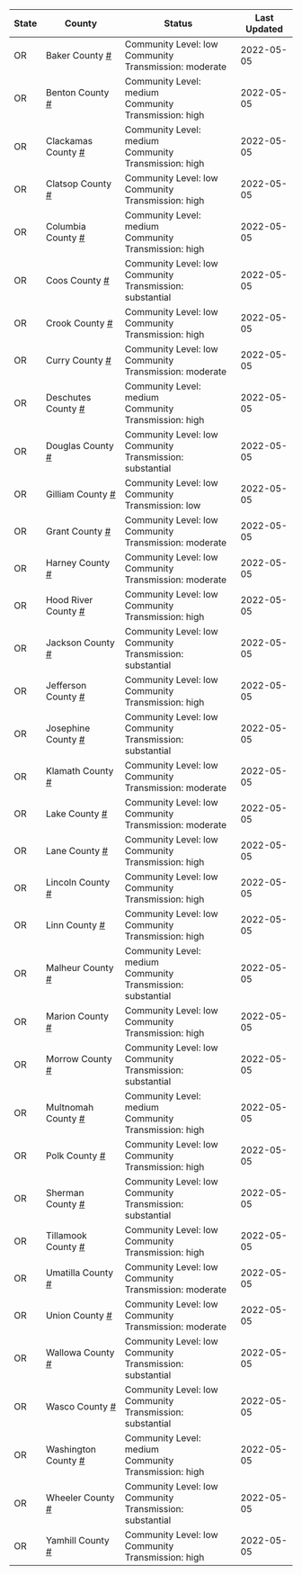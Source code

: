 State | County | Status | Last Updated
--- | --- | --- | --- 
OR | Baker County <a href="#baker_county">#</a> | <a name="baker_county"></a>Community Level: low<br/>Community Transmission: moderate | 2022-05-05
OR | Benton County <a href="#benton_county">#</a> | <a name="benton_county"></a>Community Level: medium<br/>Community Transmission: high | 2022-05-05
OR | Clackamas County <a href="#clackamas_county">#</a> | <a name="clackamas_county"></a>Community Level: medium<br/>Community Transmission: high | 2022-05-05
OR | Clatsop County <a href="#clatsop_county">#</a> | <a name="clatsop_county"></a>Community Level: low<br/>Community Transmission: high | 2022-05-05
OR | Columbia County <a href="#columbia_county">#</a> | <a name="columbia_county"></a>Community Level: medium<br/>Community Transmission: high | 2022-05-05
OR | Coos County <a href="#coos_county">#</a> | <a name="coos_county"></a>Community Level: low<br/>Community Transmission: substantial | 2022-05-05
OR | Crook County <a href="#crook_county">#</a> | <a name="crook_county"></a>Community Level: low<br/>Community Transmission: high | 2022-05-05
OR | Curry County <a href="#curry_county">#</a> | <a name="curry_county"></a>Community Level: low<br/>Community Transmission: moderate | 2022-05-05
OR | Deschutes County <a href="#deschutes_county">#</a> | <a name="deschutes_county"></a>Community Level: medium<br/>Community Transmission: high | 2022-05-05
OR | Douglas County <a href="#douglas_county">#</a> | <a name="douglas_county"></a>Community Level: low<br/>Community Transmission: substantial | 2022-05-05
OR | Gilliam County <a href="#gilliam_county">#</a> | <a name="gilliam_county"></a>Community Level: low<br/>Community Transmission: low | 2022-05-05
OR | Grant County <a href="#grant_county">#</a> | <a name="grant_county"></a>Community Level: low<br/>Community Transmission: moderate | 2022-05-05
OR | Harney County <a href="#harney_county">#</a> | <a name="harney_county"></a>Community Level: low<br/>Community Transmission: moderate | 2022-05-05
OR | Hood River County <a href="#hood_river_county">#</a> | <a name="hood_river_county"></a>Community Level: low<br/>Community Transmission: high | 2022-05-05
OR | Jackson County <a href="#jackson_county">#</a> | <a name="jackson_county"></a>Community Level: low<br/>Community Transmission: substantial | 2022-05-05
OR | Jefferson County <a href="#jefferson_county">#</a> | <a name="jefferson_county"></a>Community Level: low<br/>Community Transmission: high | 2022-05-05
OR | Josephine County <a href="#josephine_county">#</a> | <a name="josephine_county"></a>Community Level: low<br/>Community Transmission: substantial | 2022-05-05
OR | Klamath County <a href="#klamath_county">#</a> | <a name="klamath_county"></a>Community Level: low<br/>Community Transmission: moderate | 2022-05-05
OR | Lake County <a href="#lake_county">#</a> | <a name="lake_county"></a>Community Level: low<br/>Community Transmission: moderate | 2022-05-05
OR | Lane County <a href="#lane_county">#</a> | <a name="lane_county"></a>Community Level: low<br/>Community Transmission: high | 2022-05-05
OR | Lincoln County <a href="#lincoln_county">#</a> | <a name="lincoln_county"></a>Community Level: low<br/>Community Transmission: high | 2022-05-05
OR | Linn County <a href="#linn_county">#</a> | <a name="linn_county"></a>Community Level: low<br/>Community Transmission: high | 2022-05-05
OR | Malheur County <a href="#malheur_county">#</a> | <a name="malheur_county"></a>Community Level: medium<br/>Community Transmission: substantial | 2022-05-05
OR | Marion County <a href="#marion_county">#</a> | <a name="marion_county"></a>Community Level: low<br/>Community Transmission: high | 2022-05-05
OR | Morrow County <a href="#morrow_county">#</a> | <a name="morrow_county"></a>Community Level: low<br/>Community Transmission: substantial | 2022-05-05
OR | Multnomah County <a href="#multnomah_county">#</a> | <a name="multnomah_county"></a>Community Level: medium<br/>Community Transmission: high | 2022-05-05
OR | Polk County <a href="#polk_county">#</a> | <a name="polk_county"></a>Community Level: low<br/>Community Transmission: high | 2022-05-05
OR | Sherman County <a href="#sherman_county">#</a> | <a name="sherman_county"></a>Community Level: low<br/>Community Transmission: substantial | 2022-05-05
OR | Tillamook County <a href="#tillamook_county">#</a> | <a name="tillamook_county"></a>Community Level: low<br/>Community Transmission: high | 2022-05-05
OR | Umatilla County <a href="#umatilla_county">#</a> | <a name="umatilla_county"></a>Community Level: low<br/>Community Transmission: moderate | 2022-05-05
OR | Union County <a href="#union_county">#</a> | <a name="union_county"></a>Community Level: low<br/>Community Transmission: moderate | 2022-05-05
OR | Wallowa County <a href="#wallowa_county">#</a> | <a name="wallowa_county"></a>Community Level: low<br/>Community Transmission: substantial | 2022-05-05
OR | Wasco County <a href="#wasco_county">#</a> | <a name="wasco_county"></a>Community Level: low<br/>Community Transmission: substantial | 2022-05-05
OR | Washington County <a href="#washington_county">#</a> | <a name="washington_county"></a>Community Level: medium<br/>Community Transmission: high | 2022-05-05
OR | Wheeler County <a href="#wheeler_county">#</a> | <a name="wheeler_county"></a>Community Level: low<br/>Community Transmission: substantial | 2022-05-05
OR | Yamhill County <a href="#yamhill_county">#</a> | <a name="yamhill_county"></a>Community Level: low<br/>Community Transmission: high | 2022-05-05
